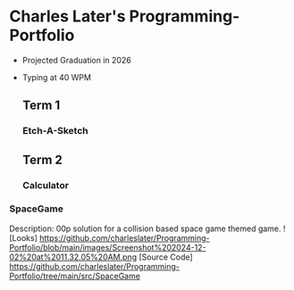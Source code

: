 # Charles Later's Programming-Portfolio
* Projected Graduation in 2026
* Typing at 40 WPM

  ## Term 1
  ### Etch-A-Sketch

  ## Term 2
  ### Calculator
  
### SpaceGame
Description: 00p solution for a collision based space game themed game.
![Looks] https://github.com/charleslater/Programming-Portfolio/blob/main/images/Screenshot%202024-12-02%20at%2011.32.05%20AM.png
[Source Code] https://github.com/charleslater/Programming-Portfolio/tree/main/src/SpaceGame
